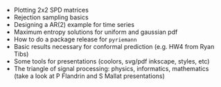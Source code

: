 - Plotting 2x2 SPD matrices
- Rejection sampling basics
- Designing a AR(2) example for time series
- Maximum entropy solutions for uniform and gaussian pdf
- How to do a package release for `pyriemann`
- Basic results necessary for conformal prediction (e.g. HW4 from Ryan Tibs)
- Some tools for presentations (coolors, svg/pdf inkscape, styles, etc)
- The triangle of signal processing: physics, informatics, mathematics (take a
look at P Flandrin and S Mallat presentations)